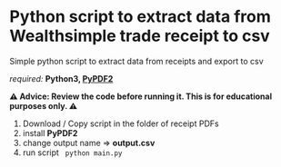 # Python script to extract data from Wealthsimple trade receipt to csv


Simple python script to extract data from receipts and export to  csv 

*required:* **Python3, [PyPDF2](https://pypi.org/project/PyPDF2/)**

**⚠️ Advice: Review the code before running it. This is for educational purposes only. ⚠️**

1.	Download / Copy script in the folder of receipt PDFs  
2.	install **PyPDF2**
3.	change output name => **output.csv**
4.	run script     ` python main.py`
